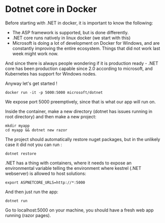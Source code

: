 # Dotnet core in Docker

Before starting with .NET in docker, it is important to know the following: 
- The ASP framework is supported, but is done differently. 
- .NET core runs natively in linux docker (we start with this) 
- Microsoft is doing a lot of development on Docker for Windows, and are constantly improving the entire ecosystem. Things that did not work last week might work now. 

And since there is always people wondering if it is production ready - .NET core has been production capable since 2.0 according to microsoft, and Kubernetes has support for Windows nodes. 

Anyway let's get started ! 

```
docker run -it -p 5000:5000 microsoft/dotnet
```

We expose port 5000 preemptively, since that is what our app will run on. 

Inside the container, make a new directory (dotnet has issues running in root directory) and then make a new project:  

```
mkdir myapp
cd myapp && dotnet new razor
```

The project should automatically restore nuget packages, but in the unlikely case it did not you can run : 

```
dotnet restore
```

.NET has a thing with containers, where it needs to expose an environmental variable telling the environment where kestrel (.NET webserver) is allowed to host solutions: 

```
export ASPNETCORE_URLS=http://*:5000
```

And then just run the app: 

```
dotnet run
```

Go to localhost:5000 on your machine, you should have a fresh web app running (razor pages). 
